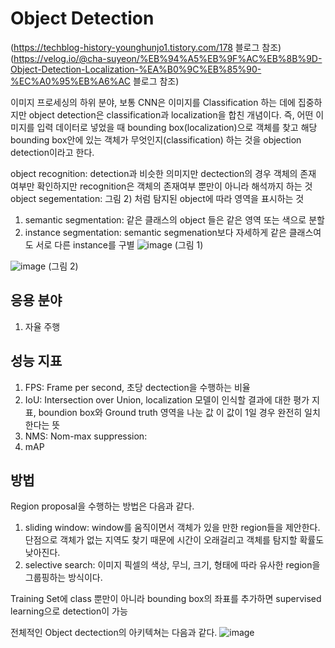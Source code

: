 # Object Detection

(https://techblog-history-younghunjo1.tistory.com/178 블로그 참조)
(https://velog.io/@cha-suyeon/%EB%94%A5%EB%9F%AC%EB%8B%9D-Object-Detection-Localization-%EA%B0%9C%EB%85%90-%EC%A0%95%EB%A6%AC 블로그 참조)

이미지 프로세싱의 하위 분야, 보통 CNN은 이미지를 Classification 하는 데에 집중하지만 object detection은 classification과 localization을 합친 개념이다.
즉, 어떤 이미지를 입력 데이터로 넣었을 때 bounding box(localization)으로 객체를 찾고 해당 bounding box안에 있는 객체가 무엇인지(classification) 하는 것을 objection detection이라고 한다.

object recognition: detection과 비슷한 의미지만 dectection의 경우 객체의 존재 여부만 확인하지만 recognition은 객체의 존재여부 뿐만이 아니라 해석까지 하는 것
object segementation: 그림 2) 처럼 탐지된 object에 따라 영역을 표시하는 것
  1) semantic segmentation: 같은 클래스의 object 들은 같은 영역 또는 색으로 분할
  2) instance segmentation: semantic segmenation보다 자세하게 같은 클래스여도 서로 다른 instance를 구별
![image](https://user-images.githubusercontent.com/28583606/195809641-41d1cd9a-4096-4068-b409-88b2c688aa9c.png)
(그림 1)

![image](https://user-images.githubusercontent.com/28583606/195809276-7c8cd6f6-640e-44b0-948c-bf43ec914739.png)
(그림 2)





## 응용 분야
1) 자율 주행

## 성능 지표
1) FPS: Frame per second, 초당 dectection을 수행하는 비율
2) IoU: Intersection over Union,  localization 모델이 인식할 결과에 대한 평가 지표, boundion box와 Ground truth 영역을 나눈 값 이 값이 1일 경우 완전히 일치한다는 뜻
3) NMS: Nom-max suppression: 
4) mAP

## 방법
Region proposal을 수행하는 방법은 다음과 같다.
1) sliding window: window를 움직이면서 객체가 있을 만한 region들을 제안한다. 단점으로 객체가 없는 지역도 찾기 때문에 시간이 오래걸리고 객체를 탐지할 확률도 낮아진다.
2) selective search: 이미지 픽셀의 색상, 무늬, 크기, 형태에 따라 유사한 region을 그룹핑하는 방식이다.

Training Set에 class 뿐만이 아니라 bounding box의 좌표를 추가하면 supervised learning으로 detection이 가능

전체적인 Object dectection의 아키텍쳐는 다음과 같다.
![image](https://user-images.githubusercontent.com/28583606/195813563-a3e7e4d2-c9b8-4923-88fb-aa6595aded0f.png)

